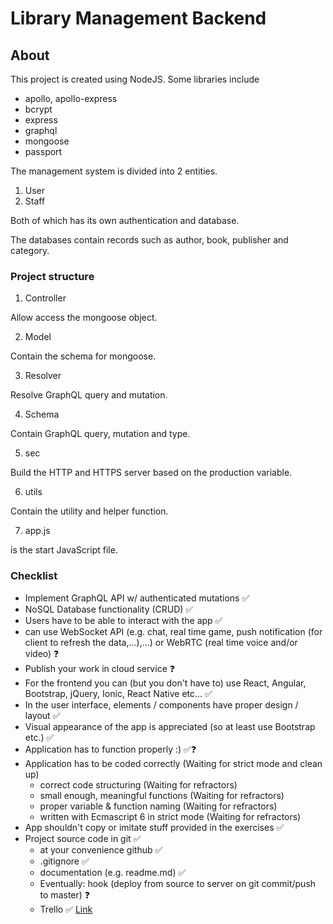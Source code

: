 # Library Management Backend

## About

This project is created using NodeJS. Some libraries include

* apollo, apollo-express
* bcrypt
* express
* graphql
* mongoose
* passport

The management system is divided into 2 entities.

1. User
2. Staff

Both of which has its own authentication and database.

The databases contain records such as author, book, publisher and category.

### Project structure

1. Controller

Allow access the mongoose object.

2. Model

Contain the schema for mongoose.

3. Resolver

Resolve GraphQL query and mutation.

4. Schema

Contain GraphQL query, mutation and type.

5. sec

Build the HTTP and HTTPS server based on the production variable.

6. utils

Contain the utility and  helper function.

7. app.js

is the start JavaScript file.

### Checklist

* Implement GraphQL API w/ authenticated mutations ✅
* NoSQL Database functionality (CRUD) ✅
* Users have to be able to interact with the app ✅
* can use WebSocket API (e.g. chat, real time game, push notification (for client to refresh the data,...),...) or
  WebRTC (real time voice and/or video) ❓
* Publish your work in cloud service ❓
* For the frontend you can (but you don't have to) use React, Angular, Bootstrap, jQuery, Ionic, React Native etc... ✅
* In the user interface, elements / components have proper design / layout ✅
* Visual appearance of the app is appreciated  (so at least use Bootstrap etc.) ✅
* Application has to function properly :) ✅❓
* Application has to be coded correctly (Waiting for strict mode and clean up)
    * correct code structuring (Waiting for refractors)
    * small enough, meaningful functions (Waiting for refractors)
    * proper variable & function naming (Waiting for refractors)
    * written with Ecmascript 6 in strict mode (Waiting for refractors)
* App shouldn't copy or imitate stuff provided in the exercises ✅
* Project source code in git ✅
    * at your convenience github ✅
    * .gitignore ✅
    * documentation (e.g. readme.md) ✅
    * Eventually: hook (deploy from source to server on git commit/push to master) ❓
    * Trello ✅ [Link](https://trello.com/b/sHWITl32/server-side-scripting-frameworks)
